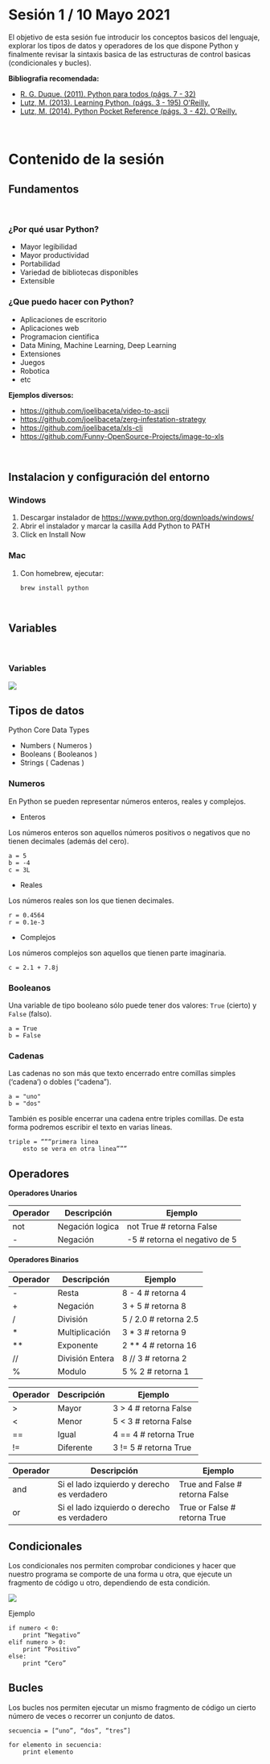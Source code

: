 # Sesión 1 / 10 Mayo 2021

El objetivo de esta sesión fue introducir los conceptos basicos del lenguaje, explorar los tipos de datos y operadores de los que dispone Python y finalmente revisar la sintaxis basica de las estructuras de control basicas (condicionales y bucles).

**Bibliografia recomendada:**

- [R. G. Duque. (2011). Python para todos (págs. 7 - 32)](../lecturas/python-para-todos.pdf)
- [Lutz, M. (2013). Learning Python. (págs. 3 - 195) O'Reilly.](https://www.amazon.com/-/es/Mark-Lutz/dp/1449355730)
- [Lutz, M. (2014). Python Pocket Reference (págs. 3 - 42). O'Reilly.](https://www.amazon.com/-/es/Mark-Lutz/dp/1449357016/)

<br/>

# Contenido de la sesión


## Fundamentos
<br/>

### ¿Por qué usar Python?

- Mayor legibilidad
- Mayor productividad
- Portabilidad
- Variedad de bibliotecas disponibles
- Extensible

### ¿Que puedo hacer con Python?

- Aplicaciones de escritorio
- Aplicaciones web
- Programacion cientifica
- Data Mining, Machine Learning, Deep Learning
- Extensiones
- Juegos
- Robotica
- etc

**Ejemplos diversos:**

- https://github.com/joelibaceta/video-to-ascii
- https://github.com/joelibaceta/zerg-infestation-strategy
- https://github.com/joelibaceta/xls-cli
- https://github.com/Funny-OpenSource-Projects/image-to-xls

<br/>

## Instalacion y configuración del entorno


### Windows

1. Descargar instalador de https://www.python.org/downloads/windows/
2. Abrir el instalador y marcar la casilla Add Python to PATH
3. Click en Install Now

### Mac

1. Con homebrew, ejecutar:

    ```brew install python```

<br/>

## Variables 

<br/>

### Variables

![](img/variables.png)

## Tipos de datos

Python Core Data Types

- Numbers ( Numeros )
- Booleans ( Booleanos )
- Strings ( Cadenas )

### Numeros

En Python se pueden representar números enteros,
reales y complejos.

- Enteros

Los números enteros son aquellos números positivos o negativos que
no tienen decimales (además del cero).

```
a = 5
b = -4
c = 3L
```

- Reales

Los números reales son los que tienen decimales.

```
r = 0.4564
r = 0.1e-3
```

- Complejos

Los números complejos son aquellos que tienen parte imaginaria.

```
c = 2.1 + 7.8j
```

### Booleanos

Una variable de tipo booleano sólo puede tener dos valores: `True` (cierto) y `False` (falso).


```
a = True
b = False
```

### Cadenas

Las cadenas no son más que texto encerrado entre comillas simples
(‘cadena’) o dobles (“cadena”).

```
a = "uno"
b = "dos"
```

También es posible encerrar una cadena entre triples comillas. De esta forma podremos escribir el texto en varias líneas.

```
triple = “““primera linea
    esto se vera en otra linea”””
```

## Operadores

**Operadores Unarios**

| Operador | Descripción     | Ejemplo                         |
|----------|-----------------|---------------------------------|
| not      | Negación logica | not True   # retorna False      |
| -        | Negación        | -5   # retorna el negativo de 5 |

**Operadores Binarios**

| Operador | Descripción     | Ejemplo               |
|----------|-----------------|-----------------------|
| -        | Resta           | 8 - 4  # retorna 4    |
| +        | Negación        | 3 + 5  # retorna 8    |
| /        | División        | 5 / 2.0 # retorna 2.5 |
| *        | Multiplicación  | 3 * 3 # retorna 9     |
| **       | Exponente       | 2 ** 4 # retorna 16   |
| //       | División Entera | 8 // 3 # retorna 2    |
| %        | Modulo          | 5 % 2  # retorna 1    |

| Operador | Descripción | Ejemplo                |
|----------|-------------|------------------------|
| >        | Mayor       | 3 > 4 # retorna False  |
| <        | Menor       | 5 < 3  # retorna False |
| ==       | Igual       | 4 == 4 # retorna True  |
| !=       | Diferente   | 3 != 5 # retorna True  |

| Operador | Descripción                                 | Ejemplo                        |
|----------|---------------------------------------------|--------------------------------|
| and      | Si el lado izquierdo y derecho es verdadero | True and False # retorna False |
| or       | Si el lado izquierdo o derecho es verdadero | True or False  # retorna True  |



## Condicionales

Los condicionales nos permiten comprobar condiciones y hacer que nuestro
programa se comporte de una forma u otra, que ejecute un fragmento
de código u otro, dependiendo de esta condición.

![](img/condicionales.png)

Ejemplo

```
if numero < 0:
    print “Negativo”
elif numero > 0:
    print “Positivo”
else:
    print “Cero”
```

## Bucles

Los bucles nos permiten ejecutar un mismo fragmento de código un cierto número de veces o recorrer un conjunto de datos.


```
secuencia = [“uno”, “dos”, “tres”]

for elemento in secuencia:
    print elemento
```